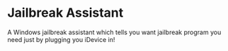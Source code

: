 Jailbreak Assistant
===================

A Windows jailbreak assistant which tells you want jailbreak program you need just by plugging you iDevice in!

